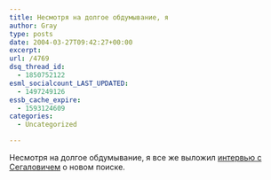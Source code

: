 ```yaml
---
title: Несмотря на долгое обдумывание, я
author: Gray
type: posts
date: 2004-03-27T09:42:27+00:00
excerpt:
url: /4769
dsq_thread_id:
  - 1850752122
esml_socialcount_LAST_UPDATED:
  - 1497249126
essb_cache_expire:
  - 1593124609
categories:
  - Uncategorized

---
```








Несмотря на долгое обдумывание, я все же выложил <a href="http://www.searchengines.ru/stories.php?story=04/03/27/5163843" target="_blank">интервью с Сегаловичем</a> о новом поиске.